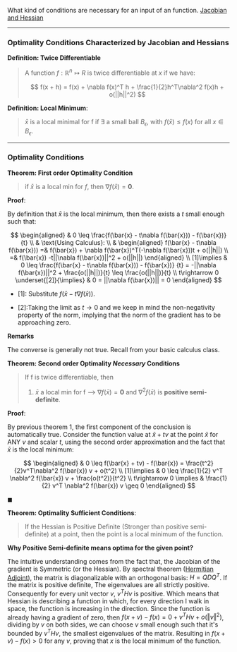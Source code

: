 What kind of conditions are necessary for an input of an function. 
[Jacobian and Hessian](Jacobian%20and%20Hessian.md)


---
### **Optimality Conditions Characterized by Jacobian and Hessians**

**Definition: Twice Differentiable**

> A function $f: \mathbb R^n\mapsto R$ is twice differentiable at $x$ if we have: 
> 
> $$
> f(x + h) = f(x) + \nabla f(x)^T h + \frac{1}{2}h^T\nabla^2 f(x)h + o(||h||^2)
> $$

**Definition: Local Minimum**: 
> $\bar{x}$ is a local minimal for f if $\exists$ a small ball $B_\epsilon$, with $f(\bar{x}) \leq  f(x)$ for all $x\in B_\epsilon$. 


---
### **Optimality Conditions**

**Theorem: First order Optimality Condition**
> if $\bar{x}$ is a local min for $f$, then $\nabla f(\bar{x}) = \mathbf{0}$. 

**Proof**: 

By definition that $\bar{x}$ is the local minimum, then there exists a $t$ small enough such that: 

$$
\begin{aligned}
    & 0 \leq \frac{f(\bar{x} - t\nabla f(\bar{x})) - f(\bar{x})}{t}
    \\
	& \text{Using Calculus}: 
    \\ &
    \begin{aligned}
        f(\bar{x} - t\nabla f(\bar{x}))
        =&
         f(\bar{x}) + \nabla f(\bar{x})^T(-\nabla f(\bar{x}))t + o(||h||)
        \\
        =& f(\bar{x}) -t||\nabla f(\bar{x})||^2 + o(||h||)   
    \end{aligned}
    \\
    [1]\implies 
    &
    0
    \leq
    \frac{f(\bar{x} - t\nabla f(\bar{x})) - f(\bar{x})}
    {t}
    =
    -||\nabla f(\bar{x})||^2 + \frac{o(||h||)}{t} \leq \frac{o(||h||)}{t}
    \\
    t\rightarrow 0 \underset{[2]}{\implies} & 
    0 = ||\nabla f(\bar{x})|| = 0
\end{aligned}
$$

* \[1\]: Substitute $f(\bar x - t \nabla f(\bar x))$. 

* \[2\]:Taking the limit as $t\rightarrow 0$ and we keep in mind the non-negativity property of the norm, implying that the norm of the gradient has to be approaching zero. 

**Remarks**

The converse is generally not true. Recall from your basic calculus class. 

**Theorem: Second order Optimality _Necessary_ Conditions**

> If f is twice differentiable, then
> 1. $\bar{x}$ a local min for f --> $\nabla f(\bar{x}) = \mathbf{0}$ and $\nabla^2 f(\bar{x})$ is **positive semi-definite**. 

**Proof**: 

By previous theorem 1, the first component of the conclusion is automatically true. Consider the function value at $\bar x + tv$ at the point $\bar x$ for ANY $v$ and scalar $t$, using the second order approximation and the fact that $\bar x$ is the local minimum:

$$
\begin{aligned}
    & 0 \leq f(\bar{x} + tv) - f(\bar{x}) = \frac{t^2}{2}v^T\nabla^2 f(\bar{x}) v + o(t^2)
    \\
    [1]\implies
    & 0 \leq \frac{1}{2} v^T \nabla^2 f(\bar{x}) v + \frac{o(t^2)}{t^2}
    \\
    t\rightarrow 0 \implies &
    \frac{1}{2} v^T \nabla^2 f(\bar{x}) v \geq 0
\end{aligned}
$$

$\blacksquare$

**Theorem: Optimality Sufficient Conditions**:
> If the Hessian is Positive Definite (Stronger than positive semi-definite) at a point, then the point is a local minimum of the function. 

**Why Positive Semi-definite means optima for the given point?**

The intuitive understanding comes from the fact that, the Jacobian of the gradient is Symmetric (or the Hessian). By spectral theorem ([Hermitian Adjoint](../../AMATH%20584%20Numerical%20Linear%20Algebra/Matrix%20Theory/Hermitian%20Adjoint.md)), the matrix is diagonalizable with an orthogonal basis: $H = QDQ^T$. If the matrix is positive definite, The eigenvalues are all strictly positive. Consequently for every unit vector $v$, $v^THv$ is positive. Which means that Hessian is describing a function in which, for every direction I walk in space, the function is increasing in the direction. Since the function is already having a gradient of zero, then $f(x +v)- f(x) = 0 + v^THv + o(\Vert v\Vert^2)$, dividing by $v$ on both sides, we can choose $v$ small enough such that it's bounded by $v^THv$, the smallest eigenvalues of the matrix. Resulting in $f(x + v) - f(x) > 0$ for any $v$, proving that $x$ is the local minimum of the function. 



